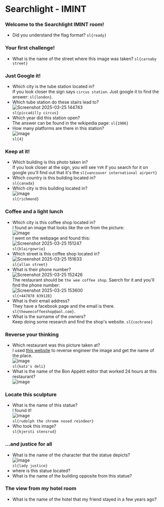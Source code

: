 # Searchlight - IMINT

### Welcome to the Searchlight IMINT room!
- Did you understand the flag format? `sl{ready}`

### Your first challenge!
- What is the name of the street where this image was taken? `sl{carnaby street}`

### Just Google it!
- Which city is the tube station located in? <br />
If you look closer the sign says `circus station`. Just google it to find the answer: `sl{london}`.
- Which tube station do these stairs lead to?<br />
![Screenshot 2025-03-25 144743](https://github.com/user-attachments/assets/f63c108c-499b-4ec9-81b4-c09f00c88e11)<br />
`sl{piccadilly circus}`
- Which year did this station open?<br />
The answer can be found in the wikipedia page: `sl{1906}`
- How many platforms are there in this station? <br />
![image](https://github.com/user-attachments/assets/596bdc04-c99b-4717-986f-0a7b58229e50)<br />
`sl{4}`

### Keep at it!
- Which building is this photo taken in?<br />
If you look closer at the sign, you will see `YVR` if you search for it on google you'll find out that it's the `sl{vancouver international airport}`
- Which country is this building located in? <br />
`sl{canada}`
- Which city is this building located in? <br />
![image](https://github.com/user-attachments/assets/5ed682b0-28f0-4bff-a1f1-90b9bc76984d)<br />
`sl{richmond}`

### Coffee and a light lunch
- Which city is this coffee shop located in?<br />
I found an image that looks like the on from the picture:<br />
![image](https://github.com/user-attachments/assets/5fa7d55a-68b8-4ce7-9fdb-48e492d2e758)<br />
I went on the webpage and found this:<br />
![Screenshot 2025-03-25 151247](https://github.com/user-attachments/assets/ab61b6a3-b3e9-48fc-a17c-00756eb39047)<br />
`sl{blairgowrie}`
- Which street is this coffee shop located in?<br />
![Screenshot 2025-03-25 151633](https://github.com/user-attachments/assets/2f7b7aa6-dda0-4cfb-b95c-c32fb03db463)<br />
`sl{allan street}`
- What is their phone number?<br />
![Screenshot 2025-03-25 152426](https://github.com/user-attachments/assets/f5e566ea-3e68-42c8-a5b5-95c4c9836114)<br />
The restaurant should be `the wee coffee shop`. Saerch for it and you'll find the phone number:<br />
![Screenshot 2025-03-25 153600](https://github.com/user-attachments/assets/72625fc6-2706-4efc-8345-a5a9bf3850b6)<br />
`sl{+447878 839128}`
- What is their email address?<br />
They have a facebook page and the email is there. `sl{theweecoffeeshop@aol.com}`. 
- What is the surname of the owners?<br />
Keep doing some research and find the shop's website.
`sl{cochrane}`

### Reverse your thinking
- Which restaurant was this picture taken at?<br />
I used [this website](https://www.duplichecker.com/reverse-image-search.php) to reverse engineer the image and get the name of the place.<br />
![image](https://github.com/user-attachments/assets/3c6bc691-4e8b-4e2b-a8ba-22558e74250f)<br />
`sl{katz's deli}`
- What is the name of the Bon Appétit editor that worked 24 hours at this restaurant?<br />
![image](https://github.com/user-attachments/assets/9f0b3392-ea9b-471d-8104-274caaa8d6ef)<br />

### Locate this sculpture
- What is the name of this statue?<br />
I found it!<br />
![image](https://github.com/user-attachments/assets/e5cb67d0-7b85-4dfc-b457-55a80eeefb9f)<br />
`sl{rudolph the chrome nosed reindeer}`
- Who took this image?<br />
`sl{kjersti stensrud}`

### ...and justice for all
- What is the name of the character that the statue depicts?<br />
![image](https://github.com/user-attachments/assets/b0bfb4de-3e1b-456c-b9fe-d48c0a5901cf)<br />
`sl{lady justice}`
- where is this statue located?
- What is the name of the building opposite from this statue?

### The view from my hotel room
- What is the name of the hotel that my friend stayed in a few years ago?

